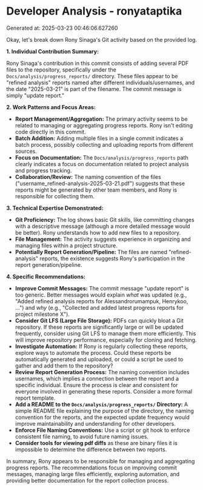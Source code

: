 # Developer Analysis - ronyataptika
Generated at: 2025-03-23 00:46:06.627260

Okay, let's break down Rony Sinaga's Git activity based on the provided log.

**1. Individual Contribution Summary:**

Rony Sinaga's contribution in this commit consists of adding several PDF files to the repository, specifically under the `Docs/analysis/progress_reports/` directory. These files appear to be "refined analysis" reports named after different individuals/usernames, and the date "2025-03-21" is part of the filename.  The commit message is simply "update report."

**2. Work Patterns and Focus Areas:**

*   **Report Management/Aggregation:**  The primary activity seems to be related to managing or aggregating progress reports. Rony isn't editing code directly in this commit.
*   **Batch Addition:** Adding multiple files in a single commit indicates a batch process, possibly collecting and uploading reports from different sources.
*   **Focus on Documentation:** The `Docs/analysis/progress_reports` path clearly indicates a focus on documentation related to project analysis and progress tracking.
*   **Collaboration/Review:** The naming convention of the files ("username_refined-analysis-2025-03-21.pdf") suggests that these reports might be generated by other team members, and Rony is responsible for collecting them.

**3. Technical Expertise Demonstrated:**

*   **Git Proficiency:** The log shows basic Git skills, like committing changes with a descriptive message (although a more detailed message would be better).  Rony understands how to add new files to a repository.
*   **File Management:**  The activity suggests experience in organizing and managing files within a project structure.
*   **Potentially Report Generation/Pipeline:** The files are named "refined-analysis" reports, the existence suggests Rony's participation in the report generation/pipeline.

**4. Specific Recommendations:**

*   **Improve Commit Messages:**  The commit message "update report" is too generic.  Better messages would explain *what* was updated (e.g., "Added refined analysis reports for Alessandrorumampuk, Henrykoo, ...") and *why* (e.g., "Collected and added latest progress reports for project milestone X").
*   **Consider Git LFS (Large File Storage):**  PDFs can quickly bloat a Git repository.  If these reports are significantly large or will be updated frequently, consider using Git LFS to manage them more efficiently. This will improve repository performance, especially for cloning and fetching.
*   **Investigate Automation:** If Rony is regularly collecting these reports, explore ways to automate the process.  Could these reports be automatically generated and uploaded, or could a script be used to gather and add them to the repository?
*   **Review Report Generation Process:**  The naming convention includes usernames, which implies a connection between the report and a specific individual.  Ensure the process is clear and consistent for everyone involved in generating these reports.  Consider a more formal report template.
*   **Add a README to the `Docs/analysis/progress_reports/` Directory:**  A simple README file explaining the purpose of the directory, the naming convention for the reports, and the expected update frequency would improve maintainability and understanding for other developers.
*   **Enforce File Naming Conventions:** Use a script or git hook to enforce consistent file naming, to avoid future naming issues.
*    **Consider tools for viewing pdf diffs** as these are binary files it is impossible to determine the difference between two reports.

In summary, Rony appears to be responsible for managing and aggregating progress reports. The recommendations focus on improving commit messages, managing large files efficiently, exploring automation, and providing better documentation for the report collection process.
